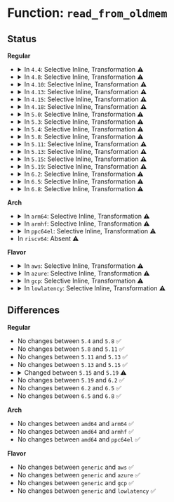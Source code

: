 # Function: <code>read_from_oldmem</code>

## Status
<b>Regular</b>
<ul>
<li>
<details>
<summary>In <code>4.4</code>: Selective Inline, Transformation ⚠️</summary>

**Collision:** Unique Static

**Inline:** Selective

**Transformation:** True

**Instances:**

```
In fs/proc/vmcore.c (ffffffff81287550)
Location: fs/proc/vmcore.c:88
Inline: True
Inline callers:
  - fs/proc/vmcore.c:read_vmcore
Direct callers:
  - fs/proc/vmcore.c:read_vmcore
```
**Symbols:**

```
ffffffff81287550-ffffffff8128767e: read_from_oldmem.part.1 (STB_LOCAL)
```
</details>
</li>
<li>
<details>
<summary>In <code>4.8</code>: Selective Inline, Transformation ⚠️</summary>

**Collision:** Unique Static

**Inline:** Selective

**Transformation:** True

**Instances:**

```
In fs/proc/vmcore.c (ffffffff812b4a81)
Location: fs/proc/vmcore.c:88
Inline: True
Inline callers:
  - fs/proc/vmcore.c:read_vmcore
Direct callers:
  - fs/proc/vmcore.c:read_vmcore
```
**Symbols:**

```
ffffffff812b4830-ffffffff812b4953: read_from_oldmem.part.2 (STB_LOCAL)
```
</details>
</li>
<li>
<details>
<summary>In <code>4.10</code>: Selective Inline, Transformation ⚠️</summary>

**Collision:** Unique Static

**Inline:** Selective

**Transformation:** True

**Instances:**

```
In fs/proc/vmcore.c (ffffffff812ca311)
Location: fs/proc/vmcore.c:88
Inline: True
Inline callers:
  - fs/proc/vmcore.c:read_vmcore
Direct callers:
  - fs/proc/vmcore.c:read_vmcore
```
**Symbols:**

```
ffffffff812ca0c0-ffffffff812ca1e3: read_from_oldmem.part.4 (STB_LOCAL)
```
</details>
</li>
<li>
<details>
<summary>In <code>4.13</code>: Selective Inline, Transformation ⚠️</summary>

**Collision:** Unique Static

**Inline:** Selective

**Transformation:** True

**Instances:**

```
In fs/proc/vmcore.c (ffffffff812d77b4)
Location: fs/proc/vmcore.c:88
Inline: True
Inline callers:
  - fs/proc/vmcore.c:read_vmcore
Direct callers:
  - fs/proc/vmcore.c:read_vmcore
```
**Symbols:**

```
ffffffff812d75d0-ffffffff812d7704: read_from_oldmem.part.4 (STB_LOCAL)
```
</details>
</li>
<li>
<details>
<summary>In <code>4.15</code>: Selective Inline, Transformation ⚠️</summary>

**Collision:** Unique Static

**Inline:** Selective

**Transformation:** True

**Instances:**

```
In fs/proc/vmcore.c (ffffffff812fbe94)
Location: fs/proc/vmcore.c:88
Inline: True
Inline callers:
  - fs/proc/vmcore.c:read_vmcore
Direct callers:
  - fs/proc/vmcore.c:read_vmcore
```
**Symbols:**

```
ffffffff812fbcb0-ffffffff812fbde7: read_from_oldmem.part.4 (STB_LOCAL)
```
</details>
</li>
<li>
<details>
<summary>In <code>4.18</code>: Selective Inline, Transformation ⚠️</summary>

**Collision:** Unique Static

**Inline:** Selective

**Transformation:** True

**Instances:**

```
In fs/proc/vmcore.c (ffffffff813297bf)
Location: fs/proc/vmcore.c:100
Inline: True
Inline callers:
  - fs/proc/vmcore.c:read_vmcore
Direct callers:
  - fs/proc/vmcore.c:read_vmcore
```
**Symbols:**

```
ffffffff813295e0-ffffffff8132970e: read_from_oldmem.part.5 (STB_LOCAL)
```
</details>
</li>
<li>
<details>
<summary>In <code>5.0</code>: Selective Inline, Transformation ⚠️</summary>

**Collision:** Unique Static

**Inline:** Selective

**Transformation:** True

**Instances:**

```
In fs/proc/vmcore.c (ffffffff813411ad)
Location: fs/proc/vmcore.c:102
Inline: True
Inline callers:
  - fs/proc/vmcore.c:read_vmcore
  - fs/proc/vmcore.c:elfcorehdr_read_notes
Direct callers:
  - fs/proc/vmcore.c:read_vmcore
  - fs/proc/vmcore.c:elfcorehdr_read_notes
```
**Symbols:**

```
ffffffff81340da0-ffffffff81340edf: read_from_oldmem.part.5 (STB_LOCAL)
```
</details>
</li>
<li>
<details>
<summary>In <code>5.3</code>: Selective Inline, Transformation ⚠️</summary>

**Collision:** Unique Static

**Inline:** Selective

**Transformation:** True

**Instances:**

```
In fs/proc/vmcore.c (ffffffff8136957d)
Location: fs/proc/vmcore.c:107
Inline: True
Inline callers:
  - fs/proc/vmcore.c:read_vmcore
  - fs/proc/vmcore.c:elfcorehdr_read_notes
  - fs/proc/vmcore.c:elfcorehdr_read
Direct callers:
  - fs/proc/vmcore.c:read_vmcore
  - fs/proc/vmcore.c:elfcorehdr_read_notes
  - fs/proc/vmcore.c:elfcorehdr_read
```
**Symbols:**

```
ffffffff81369160-ffffffff813692a3: read_from_oldmem.part.0 (STB_LOCAL)
```
</details>
</li>
<li>
<details>
<summary>In <code>5.4</code>: Selective Inline, Transformation ⚠️</summary>

```c
ssize_t read_from_oldmem(char *buf, size_t count, u64 *ppos, int userbuf, bool encrypted);
```

**Collision:** Unique Global

**Inline:** Selective

**Transformation:** True

**Instances:**

```
In fs/proc/vmcore.c (ffffffff813817cd)
Location: fs/proc/vmcore.c:107
Inline: True
Inline callers:
  - fs/proc/vmcore.c:read_vmcore
  - fs/proc/vmcore.c:elfcorehdr_read_notes
Direct callers:
  - arch/x86/kernel/crash_dump_64.c:elfcorehdr_read
  - fs/proc/vmcore.c:read_vmcore
  - fs/proc/vmcore.c:elfcorehdr_read_notes
```
**Symbols:**

```
ffffffff813813c0-ffffffff81381503: read_from_oldmem.part.0 (STB_LOCAL)
ffffffff81381510-ffffffff8138152c: read_from_oldmem (STB_GLOBAL)
```
</details>
</li>
<li>
<details>
<summary>In <code>5.8</code>: Selective Inline, Transformation ⚠️</summary>

```c
ssize_t read_from_oldmem(char *buf, size_t count, u64 *ppos, int userbuf, bool encrypted);
```

**Collision:** Unique Global

**Inline:** Selective

**Transformation:** True

**Instances:**

```
In fs/proc/vmcore.c (ffffffff813cbae5)
Location: fs/proc/vmcore.c:106
Inline: True
Inline callers:
  - fs/proc/vmcore.c:elfcorehdr_read_notes
Direct callers:
  - arch/x86/kernel/crash_dump_64.c:elfcorehdr_read
  - fs/proc/vmcore.c:elfcorehdr_read_notes
```
**Symbols:**

```
ffffffff813cb950-ffffffff813cba93: read_from_oldmem.part.0 (STB_LOCAL)
ffffffff813cbaa0-ffffffff813cbabc: read_from_oldmem (STB_GLOBAL)
```
</details>
</li>
<li>
<details>
<summary>In <code>5.11</code>: Selective Inline, Transformation ⚠️</summary>

```c
ssize_t read_from_oldmem(char *buf, size_t count, u64 *ppos, int userbuf, bool encrypted);
```

**Collision:** Unique Global

**Inline:** Selective

**Transformation:** True

**Instances:**

```
In fs/proc/vmcore.c (ffffffff813dd775)
Location: fs/proc/vmcore.c:106
Inline: True
Inline callers:
  - fs/proc/vmcore.c:elfcorehdr_read_notes
Direct callers:
  - arch/x86/kernel/crash_dump_64.c:elfcorehdr_read
  - fs/proc/vmcore.c:elfcorehdr_read_notes
```
**Symbols:**

```
ffffffff813dd5e0-ffffffff813dd723: read_from_oldmem.part.0 (STB_LOCAL)
ffffffff813dd730-ffffffff813dd74c: read_from_oldmem (STB_GLOBAL)
```
</details>
</li>
<li>
<details>
<summary>In <code>5.13</code>: Selective Inline, Transformation ⚠️</summary>

```c
ssize_t read_from_oldmem(char *buf, size_t count, u64 *ppos, int userbuf, bool encrypted);
```

**Collision:** Unique Global

**Inline:** Selective

**Transformation:** True

**Instances:**

```
In fs/proc/vmcore.c (ffffffff813e4655)
Location: fs/proc/vmcore.c:106
Inline: True
Inline callers:
  - fs/proc/vmcore.c:elfcorehdr_read_notes
Direct callers:
  - arch/x86/kernel/crash_dump_64.c:elfcorehdr_read
  - fs/proc/vmcore.c:elfcorehdr_read_notes
```
**Symbols:**

```
ffffffff813e44c0-ffffffff813e4603: read_from_oldmem.part.0 (STB_LOCAL)
ffffffff813e4610-ffffffff813e462c: read_from_oldmem (STB_GLOBAL)
```
</details>
</li>
<li>
<details>
<summary>In <code>5.15</code>: Selective Inline, Transformation ⚠️</summary>

```c
ssize_t read_from_oldmem(char *buf, size_t count, u64 *ppos, int userbuf, bool encrypted);
```

**Collision:** Unique Global

**Inline:** Selective

**Transformation:** True

**Instances:**

```
In fs/proc/vmcore.c (ffffffff81436225)
Location: fs/proc/vmcore.c:106
Inline: True
Inline callers:
  - fs/proc/vmcore.c:elfcorehdr_read_notes
Direct callers:
  - arch/x86/kernel/crash_dump_64.c:elfcorehdr_read
  - fs/proc/vmcore.c:elfcorehdr_read_notes
```
**Symbols:**

```
ffffffff81436070-ffffffff814361dc: read_from_oldmem.part.0 (STB_LOCAL)
ffffffff814361e0-ffffffff814361fc: read_from_oldmem (STB_GLOBAL)
```
</details>
</li>
<li>
<details>
<summary>In <code>5.19</code>: Selective Inline, Transformation ⚠️</summary>

```c
ssize_t read_from_oldmem(struct iov_iter *iter, size_t count, u64 *ppos, bool encrypted);
```

**Collision:** Unique Global

**Inline:** Selective

**Transformation:** True

**Instances:**

```
In fs/proc/vmcore.c (ffffffff814b0aaf)
Location: fs/proc/vmcore.c:132
Inline: True
Inline callers:
  - fs/proc/vmcore.c:__read_vmcore
  - fs/proc/vmcore.c:elfcorehdr_read_notes
  - fs/proc/vmcore.c:elfcorehdr_read
Direct callers:
  - arch/x86/kernel/crash_dump_64.c:elfcorehdr_read
  - fs/proc/vmcore.c:__read_vmcore
  - fs/proc/vmcore.c:elfcorehdr_read_notes
  - fs/proc/vmcore.c:elfcorehdr_read
```
**Symbols:**

```
ffffffff814b05c0-ffffffff814b0708: read_from_oldmem.part.0 (STB_LOCAL)
ffffffff814b0710-ffffffff814b0743: read_from_oldmem (STB_GLOBAL)
```
</details>
</li>
<li>
<details>
<summary>In <code>6.2</code>: Selective Inline, Transformation ⚠️</summary>

```c
ssize_t read_from_oldmem(struct iov_iter *iter, size_t count, u64 *ppos, bool encrypted);
```

**Collision:** Unique Global

**Inline:** Selective

**Transformation:** True

**Instances:**

```
In fs/proc/vmcore.c (ffffffff815473af)
Location: fs/proc/vmcore.c:131
Inline: True
Inline callers:
  - fs/proc/vmcore.c:__read_vmcore
  - fs/proc/vmcore.c:elfcorehdr_read_notes
  - fs/proc/vmcore.c:elfcorehdr_read
Direct callers:
  - arch/x86/kernel/crash_dump_64.c:elfcorehdr_read
  - fs/proc/vmcore.c:__read_vmcore
  - fs/proc/vmcore.c:elfcorehdr_read_notes
  - fs/proc/vmcore.c:elfcorehdr_read
```
**Symbols:**

```
ffffffff81546e80-ffffffff81546fc8: read_from_oldmem.part.0 (STB_LOCAL)
ffffffff81546fe0-ffffffff81547013: read_from_oldmem (STB_GLOBAL)
```
</details>
</li>
<li>
<details>
<summary>In <code>6.5</code>: Selective Inline, Transformation ⚠️</summary>

```c
ssize_t read_from_oldmem(struct iov_iter *iter, size_t count, u64 *ppos, bool encrypted);
```

**Collision:** Unique Global

**Inline:** Selective

**Transformation:** True

**Instances:**

```
In fs/proc/vmcore.c (ffffffff8157efcf)
Location: fs/proc/vmcore.c:131
Inline: True
Inline callers:
  - fs/proc/vmcore.c:__read_vmcore
  - fs/proc/vmcore.c:elfcorehdr_read_notes
  - fs/proc/vmcore.c:elfcorehdr_read
Direct callers:
  - arch/x86/kernel/crash_dump_64.c:elfcorehdr_read
  - fs/proc/vmcore.c:__read_vmcore
  - fs/proc/vmcore.c:elfcorehdr_read_notes
  - fs/proc/vmcore.c:elfcorehdr_read
```
**Symbols:**

```
ffffffff8157ea80-ffffffff8157ebe2: read_from_oldmem.part.0 (STB_LOCAL)
ffffffff8157ec00-ffffffff8157ec33: read_from_oldmem (STB_GLOBAL)
```
</details>
</li>
<li>
<details>
<summary>In <code>6.8</code>: Selective Inline, Transformation ⚠️</summary>

```c
ssize_t read_from_oldmem(struct iov_iter *iter, size_t count, u64 *ppos, bool encrypted);
```

**Collision:** Unique Global

**Inline:** Selective

**Transformation:** True

**Instances:**

```
In fs/proc/vmcore.c (ffffffff815b7a0f)
Location: fs/proc/vmcore.c:131
Inline: True
Inline callers:
  - fs/proc/vmcore.c:__read_vmcore
  - fs/proc/vmcore.c:elfcorehdr_read_notes
  - fs/proc/vmcore.c:elfcorehdr_read
Direct callers:
  - arch/x86/kernel/crash_dump_64.c:elfcorehdr_read
  - fs/proc/vmcore.c:__read_vmcore
  - fs/proc/vmcore.c:elfcorehdr_read_notes
  - fs/proc/vmcore.c:elfcorehdr_read
```
**Symbols:**

```
ffffffff815b74c0-ffffffff815b7622: read_from_oldmem.part.0 (STB_LOCAL)
ffffffff815b7640-ffffffff815b7673: read_from_oldmem (STB_GLOBAL)
```
</details>
</li>
</ul>
<b>Arch</b>
<ul>
<li>
<details>
<summary>In <code>arm64</code>: Selective Inline, Transformation ⚠️</summary>

```c
ssize_t read_from_oldmem(char *buf, size_t count, u64 *ppos, int userbuf, bool encrypted);
```

**Collision:** Unique Global

**Inline:** Selective

**Transformation:** True

**Instances:**

```
In fs/proc/vmcore.c (ffff80001044f67c)
Location: fs/proc/vmcore.c:107
Inline: True
Inline callers:
  - fs/proc/vmcore.c:read_vmcore
Direct callers:
  - fs/proc/vmcore.c:read_vmcore
```
**Symbols:**

```
ffff80001044f298-ffff80001044f39c: read_from_oldmem.part.0 (STB_LOCAL)
ffff80001044f3a0-ffff80001044f404: read_from_oldmem (STB_GLOBAL)
```
</details>
</li>
<li>
<details>
<summary>In <code>armhf</code>: Selective Inline, Transformation ⚠️</summary>

```c
ssize_t read_from_oldmem(char *buf, size_t count, u64 *ppos, int userbuf, bool encrypted);
```

**Collision:** Unique Global

**Inline:** Selective

**Transformation:** True

**Instances:**

```
In fs/proc/vmcore.c (c0612960)
Location: fs/proc/vmcore.c:107
Inline: True
Inline callers:
  - fs/proc/vmcore.c:read_vmcore
Direct callers:
  - fs/proc/vmcore.c:read_vmcore
```
**Symbols:**

```
c061269c-c06127a0: read_from_oldmem.part.0 (STB_LOCAL)
c06127a0-c06127d8: read_from_oldmem (STB_GLOBAL)
```
</details>
</li>
<li>
<details>
<summary>In <code>ppc64el</code>: Selective Inline, Transformation ⚠️</summary>

```c
ssize_t read_from_oldmem(char *buf, size_t count, u64 *ppos, int userbuf, bool encrypted);
```

**Collision:** Unique Global

**Inline:** Selective

**Transformation:** True

**Instances:**

```
In fs/proc/vmcore.c (c00000000056730c)
Location: fs/proc/vmcore.c:107
Inline: True
Inline callers:
  - fs/proc/vmcore.c:read_vmcore
  - fs/proc/vmcore.c:elfcorehdr_read_notes
Direct callers:
  - fs/proc/vmcore.c:read_vmcore
  - fs/proc/vmcore.c:elfcorehdr_read_notes
```
**Symbols:**

```
c000000000566fd0-c000000000567150: read_from_oldmem.part.0 (STB_LOCAL)
c000000000567150-c000000000567178: read_from_oldmem (STB_GLOBAL)
```
</details>
</li>
<li>
In <code>riscv64</code>: Absent ⚠️
</li>
</ul>
<b>Flavor</b>
<ul>
<li>
<details>
<summary>In <code>aws</code>: Selective Inline, Transformation ⚠️</summary>

```c
ssize_t read_from_oldmem(char *buf, size_t count, u64 *ppos, int userbuf, bool encrypted);
```

**Collision:** Unique Global

**Inline:** Selective

**Transformation:** True

**Instances:**

```
In fs/proc/vmcore.c (ffffffff81379dad)
Location: fs/proc/vmcore.c:107
Inline: True
Inline callers:
  - fs/proc/vmcore.c:read_vmcore
  - fs/proc/vmcore.c:elfcorehdr_read_notes
Direct callers:
  - arch/x86/kernel/crash_dump_64.c:elfcorehdr_read
  - fs/proc/vmcore.c:read_vmcore
  - fs/proc/vmcore.c:elfcorehdr_read_notes
```
**Symbols:**

```
ffffffff813799a0-ffffffff81379ae3: read_from_oldmem.part.0 (STB_LOCAL)
ffffffff81379af0-ffffffff81379b0c: read_from_oldmem (STB_GLOBAL)
```
</details>
</li>
<li>
<details>
<summary>In <code>azure</code>: Selective Inline, Transformation ⚠️</summary>

```c
ssize_t read_from_oldmem(char *buf, size_t count, u64 *ppos, int userbuf, bool encrypted);
```

**Collision:** Unique Global

**Inline:** Selective

**Transformation:** True

**Instances:**

```
In fs/proc/vmcore.c (ffffffff8136a87d)
Location: fs/proc/vmcore.c:107
Inline: True
Inline callers:
  - fs/proc/vmcore.c:read_vmcore
  - fs/proc/vmcore.c:elfcorehdr_read_notes
Direct callers:
  - arch/x86/kernel/crash_dump_64.c:elfcorehdr_read
  - fs/proc/vmcore.c:read_vmcore
  - fs/proc/vmcore.c:elfcorehdr_read_notes
```
**Symbols:**

```
ffffffff8136a470-ffffffff8136a5b3: read_from_oldmem.part.0 (STB_LOCAL)
ffffffff8136a5c0-ffffffff8136a5dc: read_from_oldmem (STB_GLOBAL)
```
</details>
</li>
<li>
<details>
<summary>In <code>gcp</code>: Selective Inline, Transformation ⚠️</summary>

```c
ssize_t read_from_oldmem(char *buf, size_t count, u64 *ppos, int userbuf, bool encrypted);
```

**Collision:** Unique Global

**Inline:** Selective

**Transformation:** True

**Instances:**

```
In fs/proc/vmcore.c (ffffffff8137787d)
Location: fs/proc/vmcore.c:107
Inline: True
Inline callers:
  - fs/proc/vmcore.c:read_vmcore
  - fs/proc/vmcore.c:elfcorehdr_read_notes
Direct callers:
  - arch/x86/kernel/crash_dump_64.c:elfcorehdr_read
  - fs/proc/vmcore.c:read_vmcore
  - fs/proc/vmcore.c:elfcorehdr_read_notes
```
**Symbols:**

```
ffffffff81377470-ffffffff813775b3: read_from_oldmem.part.0 (STB_LOCAL)
ffffffff813775c0-ffffffff813775dc: read_from_oldmem (STB_GLOBAL)
```
</details>
</li>
<li>
<details>
<summary>In <code>lowlatency</code>: Selective Inline, Transformation ⚠️</summary>

```c
ssize_t read_from_oldmem(char *buf, size_t count, u64 *ppos, int userbuf, bool encrypted);
```

**Collision:** Unique Global

**Inline:** Selective

**Transformation:** True

**Instances:**

```
In fs/proc/vmcore.c (ffffffff8138b32d)
Location: fs/proc/vmcore.c:107
Inline: True
Inline callers:
  - fs/proc/vmcore.c:read_vmcore
  - fs/proc/vmcore.c:elfcorehdr_read_notes
Direct callers:
  - arch/x86/kernel/crash_dump_64.c:elfcorehdr_read
  - fs/proc/vmcore.c:read_vmcore
  - fs/proc/vmcore.c:elfcorehdr_read_notes
```
**Symbols:**

```
ffffffff8138af20-ffffffff8138b063: read_from_oldmem.part.0 (STB_LOCAL)
ffffffff8138b070-ffffffff8138b08c: read_from_oldmem (STB_GLOBAL)
```
</details>
</li>
</ul>

## Differences
<b>Regular</b>
<ul>
<li>
No changes between <code>5.4</code> and <code>5.8</code> ✅
</li>
<li>
No changes between <code>5.8</code> and <code>5.11</code> ✅
</li>
<li>
No changes between <code>5.11</code> and <code>5.13</code> ✅
</li>
<li>
No changes between <code>5.13</code> and <code>5.15</code> ✅
</li>
<li>
<details>
<summary>Changed between <code>5.15</code> and <code>5.19</code> ⚠️</summary>
<ul>
<li>
<b>Param added. </b>
<code>struct iov_iter *iter</code>
</li>
<li>
<b>Param removed. </b>
<code>char *buf</code>
</li>
<li>
<b>Param removed. </b>
<code>int userbuf</code>
</li>
<li>
<b>Param reordered. </b>
<code>buf, count, ppos, userbuf, encrypted</code> ➡️ <code>iter, count, ppos, encrypted</code>
</li>
</ul>
</details>
</li>
<li>
No changes between <code>5.19</code> and <code>6.2</code> ✅
</li>
<li>
No changes between <code>6.2</code> and <code>6.5</code> ✅
</li>
<li>
No changes between <code>6.5</code> and <code>6.8</code> ✅
</li>
</ul>
<b>Arch</b>
<ul>
<li>
No changes between <code>amd64</code> and <code>arm64</code> ✅
</li>
<li>
No changes between <code>amd64</code> and <code>armhf</code> ✅
</li>
<li>
No changes between <code>amd64</code> and <code>ppc64el</code> ✅
</li>
</ul>
<b>Flavor</b>
<ul>
<li>
No changes between <code>generic</code> and <code>aws</code> ✅
</li>
<li>
No changes between <code>generic</code> and <code>azure</code> ✅
</li>
<li>
No changes between <code>generic</code> and <code>gcp</code> ✅
</li>
<li>
No changes between <code>generic</code> and <code>lowlatency</code> ✅
</li>
</ul>
